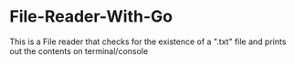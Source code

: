 # File-Reader-With-Go
This is a File reader that checks for the existence of a ".txt" file and prints out the contents on terminal/console
